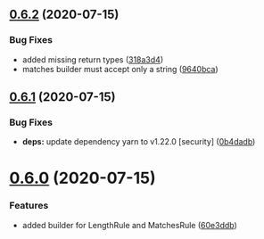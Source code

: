 ## [0.6.2](https://github.com/ziccardi/json-data-validator/compare/0.6.1...0.6.2) (2020-07-15)


### Bug Fixes

* added missing return types ([318a3d4](https://github.com/ziccardi/json-data-validator/commit/318a3d48d7a05b35bb4ccd72fbc41f7ed1cd2e85))
* matches builder must accept only a string ([9640bca](https://github.com/ziccardi/json-data-validator/commit/9640bca8e3cbef7198dc824001ab7d0a96809083))



## [0.6.1](https://github.com/ziccardi/json-data-validator/compare/0.6.0...0.6.1) (2020-07-15)


### Bug Fixes

* **deps:** update dependency yarn to v1.22.0 [security] ([0b4dadb](https://github.com/ziccardi/json-data-validator/commit/0b4dadb18dcc170df49eb33f71b7e1727b298b6d))



# [0.6.0](https://github.com/ziccardi/json-data-validator/compare/0.5.2...0.6.0) (2020-07-15)


### Features

* added builder for LengthRule and MatchesRule ([60e3ddb](https://github.com/ziccardi/json-data-validator/commit/60e3ddb0bd5a54b4f080d424003901d04374f639))



